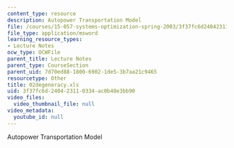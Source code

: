 ```yaml
---
content_type: resource
description: Autopower Transportation Model
file: /courses/15-057-systems-optimization-spring-2003/3f37fc6d240423110334ac0b48e3bb90_02degeneracy.xls
file_type: application/msword
learning_resource_types:
- Lecture Notes
ocw_type: OCWFile
parent_title: Lecture Notes
parent_type: CourseSection
parent_uid: 7d70ed88-1800-6902-1de5-3b7aa21c9465
resourcetype: Other
title: 02degeneracy.xls
uid: 3f37fc6d-2404-2311-0334-ac0b48e3bb90
video_files:
  video_thumbnail_file: null
video_metadata:
  youtube_id: null
---
```

Autopower Transportation Model

